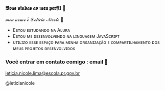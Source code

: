 ### 𝕭𝖔𝖆𝖘 𝖛𝖎𝖓𝖉𝖆𝖘 𝖆𝖔 𝖒𝖊𝖚 𝖕𝖊𝖗𝖋𝖎𝖑 👋

𝓂ℯ𝓊 𝓃ℴ𝓂ℯ ℯ́ ℒℯ𝓉𝒾𝒸𝒾𝒶 𝒩𝒾𝒸ℴ𝓁ℯ 💋

- Esᴛᴏᴜ ᴇsᴛᴜᴅᴀɴᴅᴏ ɴᴀ Aʟᴜʀᴀ
- Esᴛᴏᴜ ᴍᴇ ᴅᴇsᴇɴᴠᴏʟᴠᴇɴᴅᴏ ɴᴀ ʟɪɴɢᴜᴀɢᴇᴍ JᴀᴠᴀSᴄʀɪᴘᴛ
- ᴜᴛɪʟɪᴢᴏ ᴇssᴇ ᴇsᴘᴀᴄ̧ᴏ ᴘᴀʀᴀ ᴍɪɴʜᴀ ᴏʀɢᴀɴɪᴢᴀᴄ̧ᴀ̃ᴏ ᴇ ᴄᴏᴍᴘᴀʀᴛɪʟʜᴀᴍᴇɴᴛᴏ ᴅᴏs ᴍᴇᴜs ᴘʀᴏᴊᴇᴛᴏs ᴅᴇsᴇɴᴠᴏʟᴠɪᴅᴏs

### Você entrar em contato comigo : email 💌

leticia.nicole.lima@escola.pr.gov.br

@leticianicole

